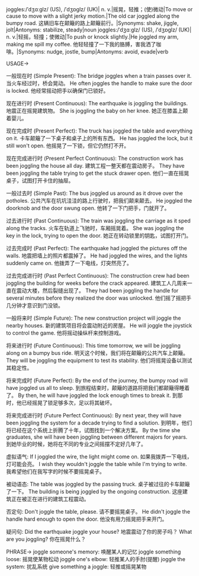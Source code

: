 joggles:/ˈdʒɑːɡlz/ (US), /ˈdʒɒɡlz/ (UK)| n. v.|摇晃，轻推；(使)微动|To move or cause to move with a slight jerky motion.|The old car joggled along the bumpy road. 这辆旧车在颠簸的路上颠簸前行。|Synonyms: shake, jiggle, jolt|Antonyms: stabilize, steady|noun
joggles:/ˈdʒɑːɡlz/ (US), /ˈdʒɒɡlz/ (UK)| n. v.|轻摇，轻撞；使微动|To push or knock slightly.|He joggled my arm, making me spill my coffee. 他轻轻撞了一下我的胳膊，害我洒了咖啡。|Synonyms: nudge, jostle, bump|Antonyms: avoid, evade|verb


USAGE->

一般现在时 (Simple Present):
The bridge joggles when a train passes over it. 当火车经过时，桥会晃动。
He often joggles the handle to make sure the door is locked. 他经常摇动把手以确保门已锁好。


现在进行时 (Present Continuous):
The earthquake is joggling the buildings. 地震正在摇晃建筑物。
She is joggling the baby on her knee. 她正在膝盖上颠着婴儿。


现在完成时 (Present Perfect):
The truck has joggled the table and everything on it. 卡车颠簸了一下桌子和桌子上的所有东西。
He has joggled the lock, but it still won't open. 他摇晃了一下锁，但它仍然打不开。


现在完成进行时 (Present Perfect Continuous):
The construction work has been joggling the house all day. 建筑工程一整天都在震动房子。
They have been joggling the table trying to get the stuck drawer open.  他们一直在摇晃桌子，试图打开卡住的抽屉。


一般过去时 (Simple Past):
The bus joggled us around as it drove over the potholes. 公共汽车在坑坑洼洼的路上行驶时，把我们颠来颠去。
He joggled the doorknob and the door swung open. 他转了一下门把手，门就开了。


过去进行时 (Past Continuous):
The train was joggling the carriage as it sped along the tracks. 火车在轨道上飞驰时，车厢摇晃着。
She was joggling the key in the lock, trying to open the door. 她正在转动锁里的钥匙，试图打开门。


过去完成时 (Past Perfect):
The earthquake had joggled the pictures off the walls. 地震把墙上的照片都震掉了。
He had joggled the wires, and the lights suddenly came on. 他拨弄了一下电线，灯突然亮了。


过去完成进行时 (Past Perfect Continuous):
The construction crew had been joggling the building for weeks before the crack appeared. 建筑工人几周来一直在震动大楼，然后裂缝出现了。
They had been joggling the handle for several minutes before they realized the door was unlocked. 他们摇了摇把手几分钟才意识到门没锁。


一般将来时 (Simple Future):
The new construction project will joggle the nearby houses. 新的建筑项目将会震动附近的房屋。
He will joggle the joystick to control the game. 他将摇动操纵杆来控制游戏。


将来进行时 (Future Continuous):
This time tomorrow, we will be joggling along on a bumpy bus ride. 明天这个时候，我们将在颠簸的公共汽车上颠簸。
They will be joggling the equipment to test its stability. 他们将摇晃设备以测试其稳定性。


将来完成时 (Future Perfect):
By the end of the journey, the bumpy road will have joggled us all to sleep. 到旅程结束时，颠簸的道路将把我们都颠簸得睡着了。
By then, he will have joggled the lock enough times to break it. 到那时，他已经摇晃了锁足够多次，足以将其破坏。


将来完成进行时 (Future Perfect Continuous):
By next year, they will have been joggling the system for a decade trying to find a solution. 到明年，他们将已经在这个系统上折腾了十年，试图找到一个解决方案。
By the time she graduates, she will have been joggling between different majors for years. 到她毕业的时候，她将在不同的专业之间摇摆不定好几年了。


虚拟语气:
If I joggled the wire, the light might come on. 如果我拨弄一下电线，灯可能会亮。
I wish they wouldn't joggle the table while I'm trying to write. 我希望他们在我写字的时候不要摇晃桌子。


被动语态:
The table was joggled by the passing truck. 桌子被过往的卡车颠簸了一下。
The building is being joggled by the ongoing construction. 这座建筑正在被正在进行的建筑工程震动。


否定句:
Don't joggle the table, please. 请不要摇晃桌子。
He didn't joggle the handle hard enough to open the door. 他没有用力摇晃把手来开门。


疑问句:
Did the earthquake joggle your house? 地震震动了你的房子吗？
What are you joggling? 你在摇晃什么？


PHRASE->
joggle someone's memory: 唤醒某人的记忆
joggle something loose:  摇晃使某物松动
joggle one's elbow:  轻推某人的手肘(提醒)
joggle the system:  扰乱系统
give something a joggle:  轻推或摇晃某物
